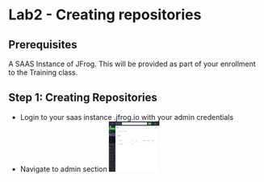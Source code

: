 # Lab2 - Creating repositories

## Prerequisites
A SAAS Instance of JFrog. This will be provided as part of your enrollment to the Training class.

## Step 1: Creating Repositories

- Login to your saas instance <yourinstancename>.jfrog.io with  your admin credentials
- Navigate to admin section
  <img src="/SU-113-Jfrog-Artifactory-Essentials/Lab2/images/repository.png" alt="Repositories tab" style="height: 100px; width:100px;"/>





